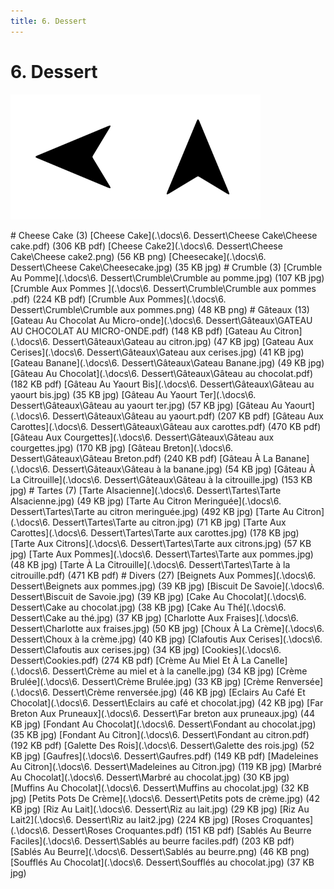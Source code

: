 ```yaml
---
title: 6. Dessert
---  
```

# 6. Dessert  
<p align="justify"><a href="5. Oeufs, Pâtes, Riz.html"><img src=".\assets\left.svg" title="Page précedente" style="height: 5vh" /></a><a href="."><img src=".\assets\up.svg" title="Page parente" style="height: 5vh" /></a></p>  
# Cheese Cake (3)  
[Cheese Cake](.\docs\6. Dessert\Cheese Cake\Cheese cake.pdf) (306 KB pdf)  
[Cheese Cake2](.\docs\6. Dessert\Cheese Cake\Cheese cake2.png) (56 KB png)  
[Cheesecake](.\docs\6. Dessert\Cheese Cake\Cheesecake.jpg) (35 KB jpg)  
# Crumble (3)  
[Crumble Au Pomme](.\docs\6. Dessert\Crumble\Crumble au pomme.jpg) (107 KB jpg)  
[Crumble Aux Pommes ](.\docs\6. Dessert\Crumble\Crumble aux pommes .pdf) (224 KB pdf)  
[Crumble Aux Pommes](.\docs\6. Dessert\Crumble\Crumble aux pommes.png) (48 KB png)  
# Gâteaux (13)  
[Gateau Au Chocolat Au Micro-onde](.\docs\6. Dessert\Gâteaux\GATEAU AU CHOCOLAT AU MICRO-ONDE.pdf) (148 KB pdf)  
[Gateau Au Citron](.\docs\6. Dessert\Gâteaux\Gateau au citron.jpg) (47 KB jpg)  
[Gateau Aux Cerises](.\docs\6. Dessert\Gâteaux\Gateau aux cerises.jpg) (41 KB jpg)  
[Gateau Banane](.\docs\6. Dessert\Gâteaux\Gateau Banane.jpg) (49 KB jpg)  
[Gâteau Au Chocolat](.\docs\6. Dessert\Gâteaux\Gâteau au chocolat.pdf) (182 KB pdf)  
[Gâteau Au Yaourt Bis](.\docs\6. Dessert\Gâteaux\Gâteau au yaourt bis.jpg) (35 KB jpg)  
[Gâteau Au Yaourt Ter](.\docs\6. Dessert\Gâteaux\Gâteau au yaourt ter.jpg) (57 KB jpg)  
[Gâteau Au Yaourt](.\docs\6. Dessert\Gâteaux\Gâteau au yaourt.pdf) (207 KB pdf)  
[Gâteau Aux Carottes](.\docs\6. Dessert\Gâteaux\Gâteau aux carottes.pdf) (470 KB pdf)  
[Gâteau Aux Courgettes](.\docs\6. Dessert\Gâteaux\Gâteau aux courgettes.jpg) (170 KB jpg)  
[Gâteau Breton](.\docs\6. Dessert\Gâteaux\Gâteau Breton.pdf) (240 KB pdf)  
[Gâteau À La Banane](.\docs\6. Dessert\Gâteaux\Gâteau à la banane.jpg) (54 KB jpg)  
[Gâteau À La Citrouille](.\docs\6. Dessert\Gâteaux\Gâteau à la citrouille.jpg) (153 KB jpg)  
# Tartes (7)  
[Tarte Alsacienne](.\docs\6. Dessert\Tartes\Tarte Alsacienne.jpg) (49 KB jpg)  
[Tarte Au Citron Meringuée](.\docs\6. Dessert\Tartes\Tarte au citron meringuée.jpg) (492 KB jpg)  
[Tarte Au Citron](.\docs\6. Dessert\Tartes\Tarte au citron.jpg) (71 KB jpg)  
[Tarte Aux Carottes](.\docs\6. Dessert\Tartes\Tarte aux carottes.jpg) (178 KB jpg)  
[Tarte Aux Citrons](.\docs\6. Dessert\Tartes\Tarte aux citrons.jpg) (57 KB jpg)  
[Tarte Aux Pommes](.\docs\6. Dessert\Tartes\Tarte aux pommes.jpg) (48 KB jpg)  
[Tarte À La Citrouille](.\docs\6. Dessert\Tartes\Tarte à la citrouille.pdf) (471 KB pdf)  
# Divers (27)  
[Beignets Aux Pommes](.\docs\6. Dessert\Beignets aux pommes.jpg) (39 KB jpg)  
[Biscuit De Savoie](.\docs\6. Dessert\Biscuit de Savoie.jpg) (39 KB jpg)  
[Cake Au Chocolat](.\docs\6. Dessert\Cake au chocolat.jpg) (38 KB jpg)  
[Cake Au Thé](.\docs\6. Dessert\Cake au thé.jpg) (37 KB jpg)  
[Charlotte Aux Fraises](.\docs\6. Dessert\Charlotte aux fraises.jpg) (50 KB jpg)  
[Choux À La Crème](.\docs\6. Dessert\Choux à la crème.jpg) (40 KB jpg)  
[Clafoutis Aux Cerises](.\docs\6. Dessert\Clafoutis aux cerises.jpg) (34 KB jpg)  
[Cookies](.\docs\6. Dessert\Cookies.pdf) (274 KB pdf)  
[Crème Au Miel Et À La Canelle](.\docs\6. Dessert\Crème au miel et à la canelle.jpg) (34 KB jpg)  
[Crème Brulée](.\docs\6. Dessert\Crème Brulée.jpg) (33 KB jpg)  
[Crème Renversée](.\docs\6. Dessert\Crème renversée.jpg) (46 KB jpg)  
[Eclairs Au Café Et Chocolat](.\docs\6. Dessert\Eclairs au café et chocolat.jpg) (42 KB jpg)  
[Far Breton Aux Pruneaux](.\docs\6. Dessert\Far breton aux pruneaux.jpg) (44 KB jpg)  
[Fondant Au Chocolat](.\docs\6. Dessert\Fondant au chocolat.jpg) (35 KB jpg)  
[Fondant Au Citron](.\docs\6. Dessert\Fondant au citron.pdf) (192 KB pdf)  
[Galette Des Rois](.\docs\6. Dessert\Galette des rois.jpg) (52 KB jpg)  
[Gaufres](.\docs\6. Dessert\Gaufres.pdf) (149 KB pdf)  
[Madeleines Au Citron](.\docs\6. Dessert\Madeleines au Citron.jpg) (119 KB jpg)  
[Marbré Au Chocolat](.\docs\6. Dessert\Marbré au chocolat.jpg) (30 KB jpg)  
[Muffins Au Chocolat](.\docs\6. Dessert\Muffins au chocolat.jpg) (32 KB jpg)  
[Petits Pots De Crème](.\docs\6. Dessert\Petits pots de crème.jpg) (42 KB jpg)  
[Riz Au Lait](.\docs\6. Dessert\Riz au lait.jpg) (29 KB jpg)  
[Riz Au Lait2](.\docs\6. Dessert\Riz au lait2.jpg) (224 KB jpg)  
[Roses Croquantes](.\docs\6. Dessert\Roses Croquantes.pdf) (151 KB pdf)  
[Sablés Au Beurre Faciles](.\docs\6. Dessert\Sablés au beurre faciles.pdf) (203 KB pdf)  
[Sablés Au Beurre](.\docs\6. Dessert\Sablés au beurre.png) (46 KB png)  
[Soufflés Au Chocolat](.\docs\6. Dessert\Soufflés au chocolat.jpg) (37 KB jpg)  

